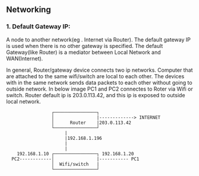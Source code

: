 ## Networking

### 1. Default Gateway IP:

   
A node to another network(eg . Internet via Router). The default gateway IP is used when there is no other gateway is specified. The default Gateway(like Router) is a mediator between Local Network and WAN(Internet). 

In general, Router/gateway device connects two ip networks. Computer that are attached to the same wifi/switch are local to each other. The devices with in the same network sends data packets to each other without going to outside network. In below image PC1 and PC2 connectes to Roter via Wifi or switch. Router default ip is 203.0.113.42, and this ip is exposed to outside local network.
   
   
 
                       
                       
	                 ┌────────────────┐
	                 │                |-------------> INTERNET
	                 │      Router    |203.0.113.42
	                 └────────────────┘  
                          |
                          |192.168.1.196
                          |
                          |
	    192.168.1.10 ┌────────────────┐ 192.168.1.20
	  PC2------------│                |----------- PC1
	                 │  Wifi/switch   |
	                 └────────────────┘  




